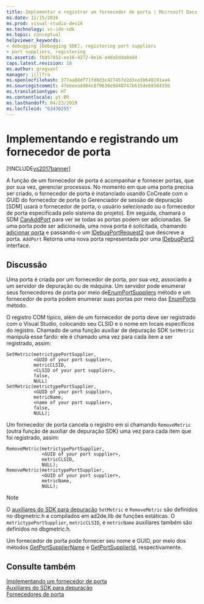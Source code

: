 ```yaml
---
title: Implementar e registrar um fornecedor de porta | Microsoft Docs
ms.date: 11/15/2016
ms.prod: visual-studio-dev14
ms.technology: vs-ide-sdk
ms.topic: conceptual
helpviewer_keywords:
- debugging [Debugging SDK], registering port suppliers
- port suppliers, registering
ms.assetid: fb057052-ee16-4272-8e16-a4da5dda0ad4
caps.latest.revision: 18
ms.author: gregvanl
manager: jillfra
ms.openlocfilehash: 377aa88df71fd0d3c42745fe2d3ce3b648191aa4
ms.sourcegitcommit: 47eeeeadd84c879636e9d48747b615de69384356
ms.translationtype: HT
ms.contentlocale: pt-BR
ms.lasthandoff: 04/23/2019
ms.locfileid: "63430255"
---
```

# <a name="implementing-and-registering-a-port-supplier"></a>Implementando e registrando um fornecedor de porta
[!INCLUDE[vs2017banner](../../includes/vs2017banner.md)]

A função de um fornecedor de porta é acompanhar e fornecer portas, que por sua vez, gerenciar processos. No momento em que uma porta precisa ser criado, o fornecedor de porta é instanciado usando CoCreate com o GUID do fornecedor de porta (o Gerenciador de sessão de depuração [SDM] usará o fornecedor de porta, o usuário selecionado ou o fornecedor de porta especificada pelo sistema do projeto). Em seguida, chamará o SDM [CanAddPort](../../extensibility/debugger/reference/idebugportsupplier2-canaddport.md) para ver se todas as portas podem ser adicionadas. Se uma porta pode ser adicionada, uma nova porta é solicitada, chamando [adicionar porta](../../extensibility/debugger/reference/idebugportsupplier2-addport.md) e passando-o um [IDebugPortRequest2](../../extensibility/debugger/reference/idebugportrequest2.md) que descreve a porta. `AddPort` Retorna uma nova porta representada por uma [IDebugPort2](../../extensibility/debugger/reference/idebugport2.md) interface.  
  
## <a name="discussion"></a>Discussão  
 Uma porta é criada por um fornecedor de porta, por sua vez, associado a um servidor de depuração ou de máquina. Um servidor pode enumerar seus fornecedores de porta por meio de[EnumPortSuppliers](../../extensibility/debugger/reference/idebugcoreserver2-enumportsuppliers.md) método e um fornecedor de porta podem enumerar suas portas por meio das [EnumPorts](../../extensibility/debugger/reference/idebugportsupplier2-enumports.md) método.  
  
 O registro COM típico, além de um fornecedor de porta deve ser registrado com o Visual Studio, colocando seu CLSID e o nome em locais específicos do registro. Chamado de uma função auxiliar de depuração SDK `SetMetric` manipula esse fardo: ele é chamado uma vez para cada item a ser registrado, assim:  
  
```cpp#  
SetMetric(metrictypePortSupplier,  
          <GUID of your port supplier>,  
          metricCLSID,  
          <CLSID of your port supplier>,  
          false,  
          NULL)  
SetMetric(metrictypePortSupplier,  
          <GUID of your port supplier>,  
          metricName,  
          <name of your port supplier>,  
          false,  
          NULL);  
```  
  
 Um fornecedor de porta cancela o registro em si chamando `RemoveMetric` (outra função de auxiliar de depuração SDK) uma vez para cada item que foi registrado, assim:  
  
```cpp#  
RemoveMetric(metrictypePortSupplier,  
             <GUID of your port supplier>,  
             metricCLSID,  
             NULL);  
RemoveMetric(metrictypePortSupplier,  
             <GUID of your port supplier>,  
             metricName,  
             NULL);  
```  
  
> [!NOTE]
> O [auxiliares do SDK para depuração](../../extensibility/debugger/reference/sdk-helpers-for-debugging.md) `SetMetric` e `RemoveMetric` são definidos no dbgmetric.h e compilados em ad2de.lib de funções estáticas. O `metrictypePortSupplier`, `metricCLSID`, e `metricName` auxiliares também são definidos no dbgmetric.h.  
  
 Um fornecedor de porta pode fornecer seu nome e GUID, por meio dos métodos [GetPortSupplierName](../../extensibility/debugger/reference/idebugportsupplier2-getportsuppliername.md) e [GetPortSupplierId](../../extensibility/debugger/reference/idebugportsupplier2-getportsupplierid.md), respectivamente.  
  
## <a name="see-also"></a>Consulte também  
 [Implementando um fornecedor de porta](../../extensibility/debugger/implementing-a-port-supplier.md)   
 [Auxiliares do SDK para depuração](../../extensibility/debugger/reference/sdk-helpers-for-debugging.md)   
 [Fornecedores de porta](../../extensibility/debugger/port-suppliers.md)
